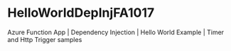 # HelloWorldDepInjFA1017
Azure Function App | Dependency Injection | Hello World Example | Timer and Http Trigger samples
